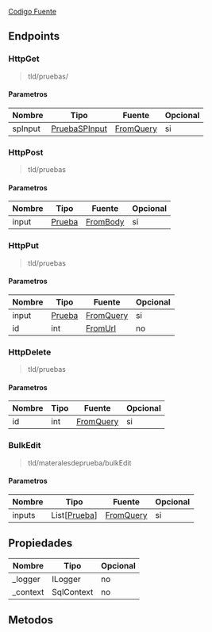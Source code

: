 
[Codigo Fuente](sourceCodeReference)


## Endpoints

### HttpGet
> tld/pruebas/

#### Parametros
|Nombre|Tipo|Fuente|Opcional|
|---|---|---|---|
|spInput|[PruebaSPInput](DBAdapter/InputReference#MatInput)|[FromQuery](fromQueryReference)|si|


### HttpPost
> tld/pruebas

#### Parametros
|Nombre|Tipo|Fuente|Opcional|
|---|---|---|---|
|input|[Prueba](DBAdapter/Models#Prueba)|[FromBody](fromQueryReference)|si|


### HttpPut
> tld/pruebas

#### Parametros
|Nombre|Tipo|Fuente|Opcional|
|---|---|---|---|
|input|[Prueba](DBAdapter/InputReference#MatInput)|[FromQuery](fromQueryReference)|si|
|id|int|[FromUrl](fromUrlReference)|no|jV


### HttpDelete
> tld/pruebas

#### Parametros
|Nombre|Tipo|Fuente|Opcional|
|---|---|---|---|
|id|int|[FromQuery](fromQueryReference)|si|


### BulkEdit
> tld/materalesdeprueba/bulkEdit

#### Parametros
|Nombre|Tipo|Fuente|Opcional|
|---|---|---|---|
|inputs|List[[Prueba](DBAdapter/InputReference#MatInput)]|[FromQuery](fromQueryReference)|si|






## Propiedades
|Nombre|Tipo|Opcional|
|---|---|---|
|_logger|ILogger|no|
|_context|SqlContext|no|

## Metodos
